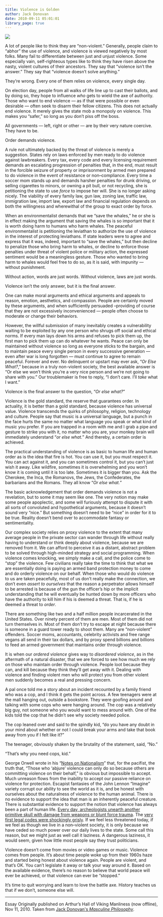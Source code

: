 ```yaml
---
title: Violence is Golden
author: Jack Donovan
date: 2010-09-11 05:01:01
library_page: true
---
```


![](https://www.jack-donovan.com/sowilo/wp-content/uploads/2010/09/jackdonovan_solid_gold_human_skull_sparkling_in_the_sunshine_ce_6bae0064-84bb-416e-9f88-59a10ca27869.png)

A lot of people like to think they are “non-violent.” Generally, people claim to “abhor” the use of violence, and violence is viewed negatively by most folks. Many fail to differentiate between just and unjust violence. Some especially vain, self-righteous types like to think they have risen above the nasty, violent cultures of their ancestors. They say that “violence isn’t the answer.” They say that “violence doesn’t solve anything.”

They’re wrong. Every one of them relies on violence, every single day.

On election day, people from all walks of life line up to cast their ballots, and by doing so, they hope to influence *who* gets to wield the axe of authority. Those who want to end violence — as if that were possible or even desirable — often seek to disarm their fellow citizens. This does not actually end violence. It merely gives the state mob a monopoly on violence. This makes you “safer,” so long as you don’t piss off the boss.

All governments — left, right or other — are by their very nature coercive. They have to be.

Order demands violence.

A rule not ultimately backed by the threat of violence is merely a suggestion. States rely on laws enforced by men ready to do violence against lawbreakers. Every tax, every code and every licensing requirement demands an escalating progression of penalties that, in the end, must result in the forcible seizure of property or imprisonment by armed men prepared to do violence in the event of resistance or non–compliance. Every time a soccer mom stands up and demands harsher penalties for drunk driving, or selling cigarettes to minors, or owning a pit bull, or not recycling, she is petitioning the state to use *force* to impose her will. She is no longer asking nicely. The viability of every family law, gun law, zoning law, traffic law, immigration law, import law, export law and financial regulation depends on both the willingness and wherewithal of the group to exact order by force.

When an environmentalist demands that we “save the whales,” he or she is in effect making the argument that saving the whales is so important that it is worth doing harm to humans who harm whales. The peaceful environmentalist is petitioning the leviathan to authorize the use of violence in the interest of protecting leviathans. If state leaders were to agree and express that it was, indeed, important to “save the whales,” but then decline to penalize those who bring harm to whales, or decline to enforce those penalties under threat of violent police or military action, the expressed sentiment would be a meaningless  gesture. Those who wanted to bring harm to whales would feel free to do so, as it is said, with impunity — without punishment.

Without action, words are just words. Without violence, laws are just words.

Violence isn’t the only answer, but it is the final answer.

One can make moral arguments and ethical arguments and appeals to reason, emotion, aesthetics, and compassion. People are certainly moved by these arguments, and when sufficiently persuaded –providing of course that they are not excessively inconvenienced — people often choose to moderate or change their behaviors.

However, the willful submission of many inevitably creates a vulnerability waiting to be exploited by any one person who shrugs off social and ethical norms. If every man lays down his arms and refuses to pick them up, the first man to pick them up can do whatever he wants. Peace can only be maintained without violence so long as everyone sticks to the bargain, and to maintain peace every single person in every successive generation — even after war is long forgotten — must continue to agree to remain peaceful. Forever and ever. No delinquent or upstart may ever ask, “*Or Else What?*,” because in a truly non-violent society, the best available answer is “Or else we won’t think you’re a very nice person and we’re not going to share with you.” Our troublemaker is free to reply, “I don’t care. I’ll *take* what I want.”

Violence is the final answer to the question, “*Or else what?*” 

Violence is the gold standard, the reserve that guarantees order. In actuality, it is better than a gold standard, because violence has universal value. Violence transcends the quirks of philosophy, religion, technology and culture. People say that music is a universal language, but a punch in the face hurts the same no matter what language you speak or what kind of music you prefer. If you are trapped in a room with me and I grab a pipe and gesture to strike you with it, no matter who you are, your monkey brain will immediately understand “*or else what.*”  And thereby, a certain order is achieved.

The practical understanding of violence is as basic to human life and human order as is the idea that fire is hot. You can use it, but you must respect it. You can act against it, and you can sometimes control it, but you can’t just wish it away. Like wildfire, sometimes it is overwhelming and you won’t know it is coming until it is too late. Sometimes it is bigger than you. Ask the Cherokee, the Inca, the Romanovs, the Jews, the Confederates, the barbarians and the Romans. They all know “*Or else what.*”

The basic acknowledgement that order demands violence is not a revelation, but to some it may seem like one. The very notion may make some people apoplectic, and some will furiously attempt to dispute it with all sorts of convoluted and hypothetical arguments, because it doesn’t sound very “nice.” But something doesn’t need to be “nice” in order for it to be true. Reality doesn’t bend over to accommodate fantasy or sentimentality.

Our complex society relies on proxy violence to the extent that many average people in the private sector can wander through life without really having to understand or think deeply about violence, because we are removed from it. We can afford to perceive it as a distant, abstract problem to be solved through high-minded strategy and social programming. When violence comes knocking, we simply make a call, and the police come to “stop” the violence. Few civilians really take the time to think that what we are essentially doing is paying an armed band protection money to come and do orderly violence on our behalf. When those who would do violence to us are taken peacefully, most of us don’t really make the connection, we don’t even *assert to ourselves* that the reason a perpetrator allows himself to be arrested is because of the gun the officer’s hip or the implicit understanding that he will eventually be hunted down by more officers who have the authority to kill him if his is deemed a threat. That is, if he is deemed a threat to *order*.

There are something like two and a half million people incarcerated in the United States. Over ninety percent of them are men. Most of them did not turn themselves in. Most of them don’t try to escape at night because there is someone in a guard tower ready to shoot them. Many are “non-violent” offenders. Soccer moms, accountants, celebrity activists and free range vegans all send in their tax dollars, and by proxy spend billions and billions to feed an armed government that maintains order through violence.

It is when our *ordered violence* gives way to *disordered violence*, as in the aftermath of a natural disaster, that we are forced to see how much we rely on those who maintain order through violence.  People loot because they can, and kill because they think they’ll get away with it. Dealing with violence and finding violent men who will protect you from other violent men suddenly becomes a real and pressing concern.

A pal once told me a story about an incident recounted by a family friend who was a cop, and I think it gets the point across. A few teenagers were at the mall hanging out, outside a bookstore. They were goofing around and talking with some cops who were hanging around. The cop was a relatively big guy, not someone who you would want to mess around with. One of the kids told the cop that he didn’t see why society needed police.

The cop leaned over and said to the spindly kid, “do you have any doubt in your mind about whether or not I could break your arms and take that book away from you if I felt like it?”

The teenager, obviously shaken by the brutality of the statement, said, “No.”

“That’s why you need cops, kid.”

George Orwell wrote in his “[Notes on Nationalism](http://orwell.ru/library/essays/nationalism/english/e_nat)” that, for the pacifist, the truth that, “Those who ‘abjure’ violence can only do so because others are committing violence on their behalf,” is obvious but impossible to accept.  Much unreason flows from the inability to accept our passive reliance on violence for protection. Escapist fantasies of the John Lennon “Imagine” variety corrupt our ability to see the world as it is, and be honest with ourselves about the naturalness of violence to the human animal. There is no evidence to support the idea that man is an inherently peaceful creature. There is substantial evidence to support the notion that violence has always been a part of human life. [Every day, archeologists unearth another primitive skull with damage from weapons or blunt force trauma](http://news.bbc.co.uk/2/hi/science/nature/1943960.stm). The [very first legal codes were shockingly grisly](http://en.wikipedia.org/wiki/Code_of_Hammurabi). If we feel less threatened today, if we feel as though we live in a non–violent society, it is only because we have ceded so much power over our daily lives to the state. Some call this reason, but we might just as well call it laziness. A dangerous laziness, it would seem, given how little most people say they trust politicians.

Violence doesn’t come from movies or video games or music. Violence comes from people. It’s about time people woke up from their 1960s haze and started being honest about violence again. People are violent, and that’s OK. You can’t legislate it away or talk your way around it. Based on the available evidence, there’s no reason to believe that world peace will ever be achieved, or that violence can ever be “stopped.”

It’s time to quit worrying and learn to love the battle axe. History teaches us that if we don’t, someone else will.

<hr>

Essay Originally published on Arthur’s Hall of Viking Manliness (now offline), Nov 11, 2010. Taken from [Jack Donovan's *Masculine Philosophy*](https://www.jack-donovan.com/sowilo/2010/09/11/violence-is-golden/).